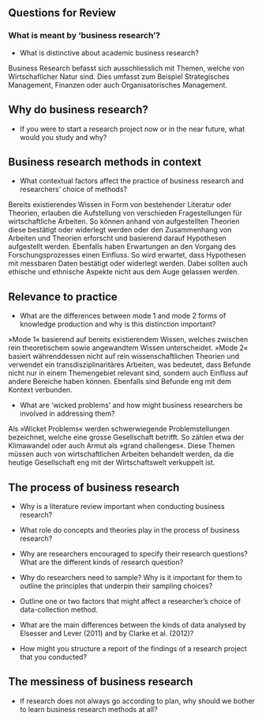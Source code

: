 ## Questions for Review

### What is meant by ‘business research’?

- What is distinctive about academic business research?

Business Research befasst sich ausschliesslich mit Themen, welche von Wirtschaflicher Natur sind. Dies umfasst zum Beispiel Strategisches Management, Finanzen oder auch Organisatorisches Management.

## Why do business research?

- If you were to start a research project now or in the near future, what would you study and why?  

## Business research methods in context

- What contextual factors affect the practice of business research and researchers’ choice of methods?

Bereits existierendes Wissen in Form von bestehender Literatur oder Theorien, erlauben die Aufstellung von verschieden Fragestellungen für wirtschaftliche Arbeiten. So können anhand von aufgestellten Theorien diese bestätigt oder widerlegt werden oder den Zusammenhang von Arbeiten und Theorien erforscht und basierend darauf Hypothesen aufgestellt werden.
Ebenfalls haben Erwartungen an den Vorgang des Forschungsprozesses einen Einfluss. So wird erwartet, dass Hypothesen mit messbaren Daten bestätigt oder widerlegt werden. Dabei sollten auch ethische und ethnische Aspekte nicht aus dem Auge gelassen werden.

## Relevance to practice

- What are the differences between mode 1 and mode 2 forms of knowledge production and why is this distinction important?

»Mode 1« basierend auf bereits existierendem Wissen, welches zwischen rein theoretischem sowie angewandtem Wissen unterscheidet. »Mode 2« basiert währenddessen nicht auf rein wissenschaftlichen Theorien und verwendet ein transdisziplinaritäres Arbeiten, was bedeutet, dass Befunde nicht nur in einem Themengebiet relevant sind, sondern auch Einfluss auf andere Bereiche haben können. Ebenfalls sind Befunde eng mit dem Kontext verbunden.

- What are ‘wicked problems’ and how might business researchers be involved in addressing them?  

Als »Wicket Problems« werden schwerwiegende Problemstellungen bezeichnet, welche eine grosse Gesellschaft betrifft. So zählen etwa der Klimawandel oder auch Armut als »grand challenges«. Diese Themen müssen auch von wirtschaftlichen Arbeiten behandelt werden, da die heutige Gesellschaft eng mit der Wirtschaftswelt verkuppelt ist.

## The process of business research

- Why is a literature review important when conducting business research?



- What role do concepts and theories play in the process of business research?



- Why are researchers encouraged to specify their research questions? What are the different kinds of research question?
- Why do researchers need to sample? Why is it important for them to outline the principles that underpin their sampling choices?
- Outline one or two factors that might affect a researcher’s choice of data-collection method.
- What are the main differences between the kinds of data analysed by Elsesser and Lever (2011) and by Clarke et al. (2012)?
- How might you structure a report of the findings of a research project that you conducted?

## The messiness of business research
- If research does not always go according to plan, why should we bother to learn business research methods at all?